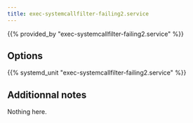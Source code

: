 ```yaml
---
title: exec-systemcallfilter-failing2.service
---
```


{{% provided_by "exec-systemcallfilter-failing2.service" %}}

## Options

{{% systemd_unit "exec-systemcallfilter-failing2.service" %}}

## Additionnal notes

Nothing here.
